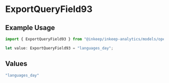 # ExportQueryField93

## Example Usage

```typescript
import { ExportQueryField93 } from "@inkeep/inkeep-analytics/models/operations";

let value: ExportQueryField93 = "languages_day";
```

## Values

```typescript
"languages_day"
```